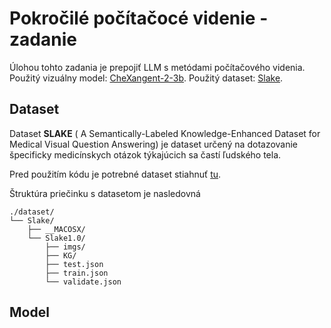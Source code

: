 # Pokročilé počítačocé videnie - zadanie

Úlohou tohto zadania je prepojiť LLM s metódami počítačového videnia. Použitý vizuálny model: 
[CheXangent-2-3b](https://huggingface.co/StanfordAIMI/CheXagent-2-3b). Použitý dataset: 
[Slake](https://www.med-vqa.com/slake/).

## Dataset
Dataset **SLAKE** ( A Semantically-Labeled Knowledge-Enhanced Dataset for Medical Visual 
Question Answering) je dataset určený na dotazovanie špecificky medicínskych otázok týkajúcich sa 
častí ľudského tela. 

Pred použitím kódu je potrebné dataset stiahnuť
[tu](https://link.jscdn.cn/googledrive/aHR0cHM6Ly9kcml2ZS5nb29nbGUuY29tL2ZpbGUvZC8xRVowV3BPNVo2QkpVcUMzaVBCUUpKUzFJTldTTXNoN1Uvdmlldz91c3A9c2hhcmluZw==.zip).

Štruktúra priečinku s datasetom je nasledovná
```
./dataset/
└── Slake/
    ├── __MACOSX/
    └── Slake1.0/
        ├── imgs/
        ├── KG/
        ├── test.json
        ├── train.json
        └── validate.json
```

## Model
